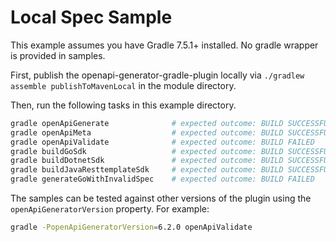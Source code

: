 # Local Spec Sample

This example assumes you have Gradle 7.5.1+ installed. No gradle wrapper is provided in samples.

First, publish the openapi-generator-gradle-plugin locally via `./gradlew assemble publishToMavenLocal` in the module directory.

Then, run the following tasks in this example directory.

```bash
gradle openApiGenerate              # expected outcome: BUILD SUCCESSFUL
gradle openApiMeta                  # expected outcome: BUILD SUCCESSFUL
gradle openApiValidate              # expected outcome: BUILD FAILED 
gradle buildGoSdk                   # expected outcome: BUILD SUCCESSFUL
gradle buildDotnetSdk               # expected outcome: BUILD SUCCESSFUL
gradle buildJavaResttemplateSdk     # expected outcome: BUILD SUCCESSFUL
gradle generateGoWithInvalidSpec    # expected outcome: BUILD FAILED 
```

The samples can be tested against other versions of the plugin using the `openApiGeneratorVersion` property. For example:

```bash
gradle -PopenApiGeneratorVersion=6.2.0 openApiValidate
```

